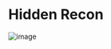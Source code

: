# Hidden Recon

![image](https://github.com/user-attachments/assets/efaca0a4-13e3-4c62-b652-14ed6175f631)


